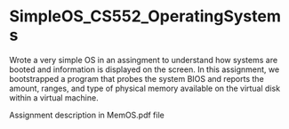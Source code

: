 # SimpleOS_CS552_OperatingSystems

Wrote a very simple OS in an assingment to understand how systems are booted and information is displayed on
the screen. In this assignment, we bootstrapped a program that probes the system BIOS and reports the amount, ranges, and type of physical memory available
on the virtual disk within a virtual machine.

Assignment description in MemOS.pdf file
